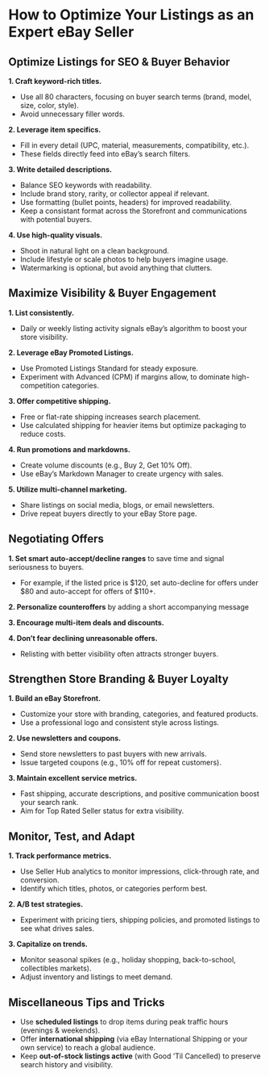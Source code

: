 # How to Optimize Your Listings as an Expert eBay Seller

## Optimize Listings for SEO & Buyer Behavior

**1. Craft keyword-rich titles.**
  - Use all 80 characters, focusing on buyer search terms (brand, model, size, color, style).
  - Avoid unnecessary filler words.

**2. Leverage item specifics.**
  - Fill in every detail (UPC, material, measurements, compatibility, etc.).
  - These fields directly feed into eBay’s search filters.

**3. Write detailed descriptions.**
  - Balance SEO keywords with readability.
  - Include brand story, rarity, or collector appeal if relevant.
  - Use formatting (bullet points, headers) for improved readability.
  - Keep a consistant format across the Storefront and communications with potential buyers.

**4. Use high-quality visuals.**
  - Shoot in natural light on a clean background.
  - Include lifestyle or scale photos to help buyers imagine usage.
  - Watermarking is optional, but avoid anything that clutters.

## Maximize Visibility & Buyer Engagement

**1. List consistently.**
  - Daily or weekly listing activity signals eBay’s algorithm to boost your store visibility.

**2. Leverage eBay Promoted Listings.**
- Use Promoted Listings Standard for steady exposure.
- Experiment with Advanced (CPM) if margins allow, to dominate high-competition categories.

**3. Offer competitive shipping.**
- Free or flat-rate shipping increases search placement.
- Use calculated shipping for heavier items but optimize packaging to reduce costs.

**4. Run promotions and markdowns.**
- Create volume discounts (e.g., Buy 2, Get 10% Off).
- Use eBay’s Markdown Manager to create urgency with sales.

**5. Utilize multi-channel marketing.**
- Share listings on social media, blogs, or email newsletters.
- Drive repeat buyers directly to your eBay Store page.

## Negotiating Offers

**1. Set smart auto-accept/decline ranges** to save time and signal seriousness to buyers.
- For example, if the listed price is $120, set auto-decline for offers under $80 and auto-accept for offers of $110+.
  
**2. Personalize counteroffers** by adding a short accompanying message

**3. Encourage multi-item deals and discounts.**

**4. Don’t fear declining unreasonable offers.**
- Relisting with better visibility often attracts stronger buyers.

## Strengthen Store Branding & Buyer Loyalty

**1. Build an eBay Storefront.**
- Customize your store with branding, categories, and featured products.
- Use a professional logo and consistent style across listings.

**2. Use newsletters and coupons.**
- Send store newsletters to past buyers with new arrivals.
- Issue targeted coupons (e.g., 10% off for repeat customers).

**3. Maintain excellent service metrics.**
- Fast shipping, accurate descriptions, and positive communication boost your search rank.
- Aim for Top Rated Seller status for extra visibility.

## Monitor, Test, and Adapt

**1. Track performance metrics.**
- Use Seller Hub analytics to monitor impressions, click-through rate, and conversion.
- Identify which titles, photos, or categories perform best.

**2. A/B test strategies.**
- Experiment with pricing tiers, shipping policies, and promoted listings to see what drives sales.

**3. Capitalize on trends.**
- Monitor seasonal spikes (e.g., holiday shopping, back-to-school, collectibles markets).
- Adjust inventory and listings to meet demand.

## Miscellaneous Tips and Tricks 

- Use **scheduled listings** to drop items during peak traffic hours (evenings & weekends).
- Offer **international shipping** (via eBay International Shipping or your own service) to reach a global audience.
- Keep **out-of-stock listings active** (with Good ’Til Cancelled) to preserve search history and visibility.